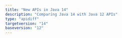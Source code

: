```yaml
---
title: "New APIs in Java 14"
description: "Comparing Java 14 with Java 12 APIs"
type: "apidiff"
targetversion: "14"
baseversion: "12"
---
```

